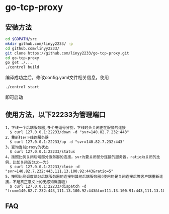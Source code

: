 go-tcp-proxy
=============
## 安装方法
```bash
cd $GOPATH/src
mkdir github.com/linyy2233/ -p
cd github.com/linyy2233/
git clone https://github.com/linyy2233/go-tcp-proxy.git
cd go-tcp-proxy
go get ./...
./control build
```
编译成功之后，修改config.yaml文件相关信息，使用
```bash
./control start
```
即可启动

## 使用方法，以下22233为管理端口
```
1，下线一个后端服务器,多个用逗号分割，下线时会关闭正在服务的连接
  $ curl 127.0.0.1:22233/down -d "svr=140.82.7.232:443"
2，重新打开下线的服务器
  $ curl 127.0.0.1:22233/up -d "svr=140.82.7.232:443"
3，查询当前proxy的状态
  $ curl 127.0.0.1:22233/status
4，按照比例关闭后端部分服务器的连接，svr为要关闭部分连接的服务器，ratio为关闭的比例，比如关闭五分之一为5
  $ curl 127.0.0.1:22233/close -d "svr=140.82.7.232:443,111.13.100.92:443&ratio=5"
5，按照比例调度部分后端服务器的连接到其他后端服务器(使用的是关闭连接后等客户端重新连接，不是真正意义上的无感知调度哦)
  $ curl 127.0.0.1:22233/dispatch -d "from=140.82.7.232:443,111.13.100.92:443&to=111.13.100.91:443,111.13.100.93:443&ratio=5"
```

## FAQ
